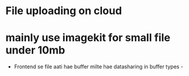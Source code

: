 # File uploading on cloud 
# mainly use imagekit for small file under 10mb

- Frontend se file aati hae buffer milte hae datasharing in buffer types -